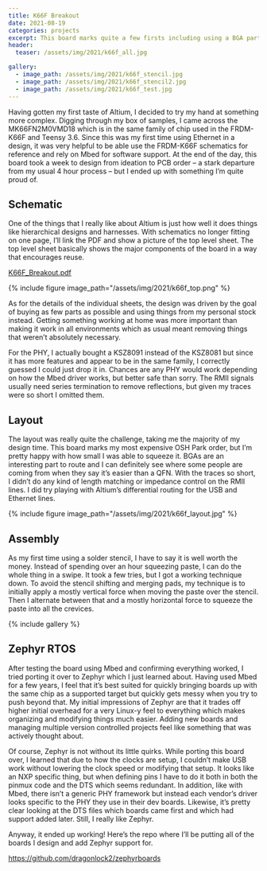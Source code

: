 ```yaml
---
title: K66F Breakout
date: 2021-08-19
categories: projects
excerpt: This board marks quite a few firsts including using a BGA part, solder stencil, ethernet PHY, custom DAPLink, and Zephyr RTOS.
header:
  teaser: /assets/img/2021/k66f_all.jpg

gallery:
  - image_path: /assets/img/2021/k66f_stencil.jpg
  - image_path: /assets/img/2021/k66f_stencil2.jpg
  - image_path: /assets/img/2021/k66f_test.jpg
---
```


Having gotten my first taste of Altium, I decided to try my hand at something more complex. Digging through my box of samples, I came across the MK66FN2M0VMD18 which is in the same family of chip used in the FRDM-K66F and Teensy 3.6. Since this was my first time using Ethernet in a design, it was very helpful to be able use the FRDM-K66F schematics for reference and rely on Mbed for software support. At the end of the day, this board took a week to design from ideation to PCB order – a stark departure from my usual 4 hour process – but I ended up with something I’m quite proud of.

## Schematic

One of the things that I really like about Altium is just how well it does things like hierarchical designs and harnesses. With schematics no longer fitting on one page, I’ll link the PDF and show a picture of the top level sheet. The top level sheet basically shows the major components of the board in a way that encourages reuse.

[K66F_Breakout.pdf](/assets/pdf/K66F_Breakout.pdf)

{% include figure image_path="/assets/img/2021/k66f_top.png" %}

As for the details of the individual sheets, the design was driven by the goal of buying as few parts as possible and using things from my personal stock instead. Getting something working at home was more important than making it work in all environments which as usual meant removing things that weren’t absolutely necessary.

For the PHY, I actually bought a KSZ8091 instead of the KSZ8081 but since it has more features and appear to be in the same family, I correctly guessed I could just drop it in. Chances are any PHY would work depending on how the Mbed driver works, but better safe than sorry. The RMII signals usually need series termination to remove reflections, but given my traces were so short I omitted them.

## Layout

The layout was really quite the challenge, taking me the majority of my design time. This board marks my most expensive OSH Park order, but I’m pretty happy with how small I was able to squeeze it. BGAs are an interesting part to route and I can definitely see where some people are coming from when they say it’s easier than a QFN. With the traces so short, I didn’t do any kind of length matching or impedance control on the RMII lines. I did try playing with Altium’s differential routing for the USB and Ethernet lines.

{% include figure image_path="/assets/img/2021/k66f_layout.jpg" %}

## Assembly

As my first time using a solder stencil, I have to say it is well worth the money. Instead of spending over an hour squeezing paste, I can do the whole thing in a swipe. It took a few tries, but I got a working technique down. To avoid the stencil shifting and merging pads, my technique is to initially apply a mostly vertical force when moving the paste over the stencil. Then I alternate between that and a mostly horizontal force to squeeze the paste into all the crevices.

{% include gallery %}

## Zephyr RTOS

After testing the board using Mbed and confirming everything worked, I tried porting it over to Zephyr which I just learned about. Having used Mbed for a few years, I feel that it’s best suited for quickly bringing boards up with the same chip as a supported target but quickly gets messy when you try to push beyond that. My initial impressions of Zephyr are that it trades off higher initial overhead for a very Linux-y feel to everything which makes organizing and modifying things much easier. Adding new boards and managing multiple version controlled projects feel like something that was actively thought about.

Of course, Zephyr is not without its little quirks. While porting this board over, I learned that due to how the clocks are setup, I couldn’t make USB work without lowering the clock speed or modifying that setup. It looks like an NXP specific thing, but when defining pins I have to do it both in both the pinmux code and the DTS which seems redundant. In addition, like with Mbed, there isn’t a generic PHY framework but instead each vendor’s driver looks specific to the PHY they use in their dev boards. Likewise, it’s pretty clear looking at the DTS files which boards came first and which had support added later. Still, I really like Zephyr.

Anyway, it ended up working! Here’s the repo where I’ll be putting all of the boards I design and add Zephyr support for.

<https://github.com/dragonlock2/zephyrboards>
